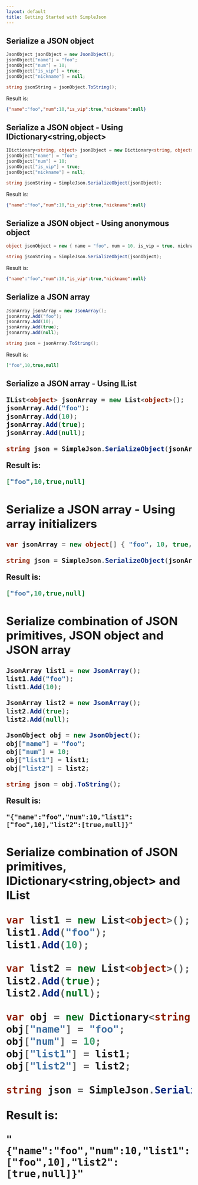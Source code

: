 ```yaml
---
layout: default
title: Getting Started with SimpleJson
---
```


## Serialize a JSON object

```csharp
JsonObject jsonObject = new JsonObject();
jsonObject["name"] = "foo";
jsonObject["num"] = 10;
jsonObject["is_vip"] = true;
jsonObject["nickname"] = null;

string jsonString = jsonObject.ToString();
```

Result is: 

```json
{"name":"foo","num":10,"is_vip":true,"nickname":null}
```

## Serialize a JSON object - Using IDictionary<string,object>

```csharp
IDictionary<string, object> jsonObject = new Dictionary<string, object>();
jsonObject["name"] = "foo";
jsonObject["num"] = 10;
jsonObject["is_vip"] = true;
jsonObject["nickname"] = null;

string jsonString = SimpleJson.SerializeObject(jsonObject);
```

Result is: 

```json
{"name":"foo","num":10,"is_vip":true,"nickname":null}
```

## Serialize a JSON object - Using anonymous object

```csharp
object jsonObject = new { name = "foo", num = 10, is_vip = true, nickname = (object)null };

string jsonString = SimpleJson.SerializeObject(jsonObject);
```

Result is:
 
```json
{"name":"foo","num":10,"is_vip":true,"nickname":null}
```

## Serialize a JSON array

```csharp
JsonArray jsonArray = new JsonArray();
jsonArray.Add("foo");
jsonArray.Add(10);
jsonArray.Add(true);
jsonArray.Add(null);

string json = jsonArray.ToString();
```

Result is: 

```json
["foo",10,true,null]
```

## Serialize a JSON array - Using IList<object>

```csharp
IList<object> jsonArray = new List<object>();
jsonArray.Add("foo");
jsonArray.Add(10);
jsonArray.Add(true);
jsonArray.Add(null);

string json = SimpleJson.SerializeObject(jsonArray);
```

Result is: 

```json
["foo",10,true,null]
```

## Serialize a JSON array - Using array initializers

```csharp
var jsonArray = new object[] { "foo", 10, true, null };

string json = SimpleJson.SerializeObject(jsonArray);
```

Result is: 

```json
["foo",10,true,null]
```


## Serialize combination of JSON primitives, JSON object and JSON array

```csharp
JsonArray list1 = new JsonArray();
list1.Add("foo");
list1.Add(10);

JsonArray list2 = new JsonArray();
list2.Add(true);
list2.Add(null);

JsonObject obj = new JsonObject();
obj["name"] = "foo";
obj["num"] = 10;
obj["list1"] = list1;
obj["list2"] = list2;

string json = obj.ToString();
```

Result is: 

```
"{"name":"foo","num":10,"list1":["foo",10],"list2":[true,null]}"
```

## Serialize combination of JSON primitives, IDictionary<string,object> and IList<object>

```csharp
var list1 = new List<object>();
list1.Add("foo");
list1.Add(10);

var list2 = new List<object>();
list2.Add(true);
list2.Add(null);

var obj = new Dictionary<string, object>();
obj["name"] = "foo";
obj["num"] = 10;
obj["list1"] = list1;
obj["list2"] = list2;

string json = SimpleJson.SerializeObject(obj);
```

Result is:

```
"{"name":"foo","num":10,"list1":["foo",10],"list2":[true,null]}"
```